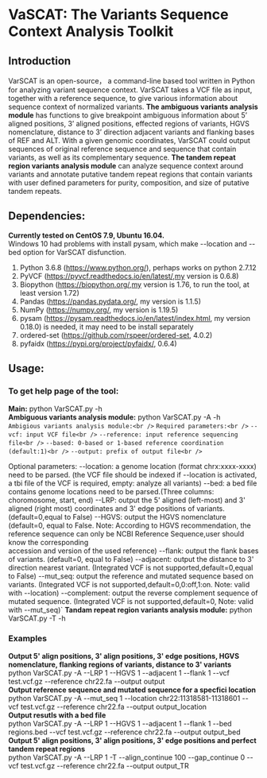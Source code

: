# VaSCAT: The Variants Sequence Context Analysis Toolkit
## Introduction
VarSCAT is an open-source， a command-line based tool written in Python for analyzing variant sequence context. VarSCAT takes a VCF file as input, together with a reference sequence, to give various information about sequence context of normalized variants. **The ambiguous variants analysis module** has functions to give breakpoint ambiguous information about 5’ aligned positions, 3’ aligned positions, effected regions of variants, HGVS nomenclature, distance to 3’ direction adjacent variants and flanking bases of REF and ALT. With a given genomic coordinates, VarSCAT could output sequences of original reference sequence and sequence that contain variants, as well as its complementary sequence. **The tandem repeat region variants analysis module** can analyze sequence context around variants and annotate putative tandem repeat regions that contain variants with user defined parameters for purity, composition, and size of putative tandem repeats.

## Dependencies:
**Currently tested on CentOS 7.9, Ubuntu 16.04.**<br />
Windows 10 had problems with install pysam, which make --location and --bed option for VarSCAT disfunction.
1. Python 3.6.8 (https://www.python.org/), perhaps works on python 2.7.12
2. PyVCF  (https://pyvcf.readthedocs.io/en/latest/,my version is 0.6.8) 
3. Biopython (https://biopython.org/,my version is 1.76, to run the tool, at least version 1.72)
4. Pandas (https://pandas.pydata.org/, my version is 1.1.5)
5. NumPy (https://numpy.org/, my version is 1.19.5)
6. pysam (https://pysam.readthedocs.io/en/latest/index.html, my version 0.18.0) is needed, it may need to be install separately
7. ordered-set (https://github.com/rspeer/ordered-set, 4.0.2)
8. pyfaidx (https://pypi.org/project/pyfaidx/, 0.6.4)


## Usage:
### To get help page of the tool: 
**Main:** python VarSCAT.py -h<br />
**Ambiguous variants analysis module:** python VarSCAT.py -A -h<br />
`Ambigious variants analysis module:<br />`
`Required parameters:<br />`
`--vcf: input VCF file<br />`
`--reference: input reference sequencing file<br />`
`--based: 0-based or 1-based reference coordination (default:1)<br />`
`--output: prefix of output file<br />`

Optional parameters:
--location: a genome location (format chrx:xxxx-xxxx) need to be parsed. (the VCF file should be indexed if --location is activated, a tbi file of the VCF is required, empty: analyze all variants)
--bed: a bed file contains genome locations need to be parsed.(Three columns: choromosome, start, end)
--LRP: output the 5' aligned (left-most) and 3' aligned (right most) coordinates and 3' edge positions of variants. (default=0,equal to False)
--HGVS: output the HGVS nomenclature (default=0, equal to False. Note: According to HGVS recommendation, the reference sequence can only be NCBI Reference Sequence,user should know the corresponding      
        accession and version of the used reference)
--flank: output the flank bases of variants. (default=0, equal to False)
--adjacent: output the distance to 3' direction nearest variant. (Integrated VCF is not supported,default=0,equal to False)
--mut_seq: output the reference and mutated sequence based on variants. (Integrated VCF is not supported,default=0,0:off,1:on. Note: valid with --location)
--complement: output the reverse complement sequence of mutated sequence. (Integrated VCF is not supported,default=0, Note: valid with --mut_seq)`
**Tandam repeat region variants analysis module:** python VarSCAT.py -T -h<br />
### Examples
**Output 5' align positions, 3' align positions, 3' edge positions, HGVS nomenclature, flanking regions of variants, distance to 3' variants**<br />
python VarSCAT.py -A --LRP 1 --HGVS 1 --adjacent 1 --flank 1 --vcf test.vcf.gz --reference chr22.fa --output output<br />
**Output reference sequence and mutated sequence for a specfici location**<br />
python VarSCAT.py -A --mut_seq 1 --location chr22:11318581-11318601 --vcf test.vcf.gz --reference chr22.fa --output output_location<br />
**Output resutls with a bed file**<br />
python VarSCAT.py -A --LRP 1 --HGVS 1 --adjacent 1 --flank 1 --bed regions.bed --vcf test.vcf.gz --reference chr22.fa --output output_bed<br />
**Output 5' align positions, 3' align positions, 3' edge positions and perfect tandem repeat regions** <br />
python VarSCAT.py -A --LRP 1 -T --align_continue 100 --gap_continue 0 --vcf test.vcf.gz --reference chr22.fa --output output_TR
       
